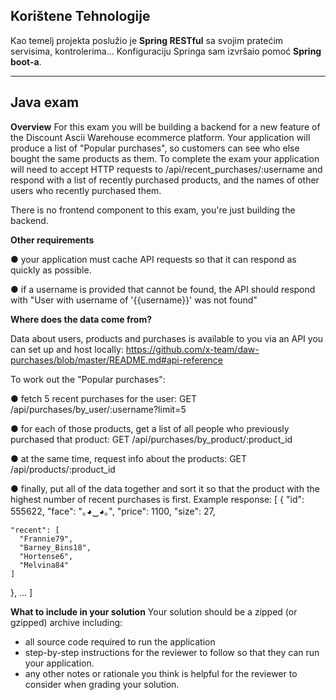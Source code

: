 

<!DOCTYPE html>
<html>
<body>
  
 <h2>
Korištene Tehnologije
 </h2>
 
 Kao temelj projekta poslužio je <b>Spring RESTful</b> sa svojim pratećim servisima, kontrolerima...
 Konfiguraciju Springa sam izvršaio pomoć <strong>Spring boot-a</strong>.

<hr>                                 
  <h2>  Java exam</h2>
                                           
                                           

<strong>Overview</strong>
For this exam you will be building a backend for a new feature of the Discount Ascii Warehouse ecommerce platform.
Your application will produce a list of "Popular purchases", so customers can see who else bought the same products as them. 
To complete the exam your application will need to accept HTTP requests to /api/recent_purchases/:username and respond with a list of recently purchased products, and the names of other users who recently purchased them.

There is no frontend component to this exam, you're just building the backend.

<strong>Other requirements</strong>

●	your application must cache API requests so that it can respond as quickly as possible.

●	if a username is provided that cannot be found, the API should respond with "User with username of '{{username}}' was not found"


<strong>Where does the data come from?</strong>

Data about users, products and purchases is available to you via an API you can set up and host locally: 
https://github.com/x-team/daw-purchases/blob/master/README.md#api-reference

To work out the "Popular purchases":

●	fetch 5 recent purchases for the user: GET /api/purchases/by_user/:username?limit=5

●	for each of those products, get a list of all people who previously purchased that product: GET /api/purchases/by_product/:product_id

●	at the same time, request info about the products: GET /api/products/:product_id

●	finally, put all of the data together and sort it so that the product with the highest number of recent purchases is first.
Example response:
[
  {
    "id": 555622,
    "face": "｡◕‿◕｡",
    "price": 1100,
    "size": 27,



    "recent": [
      "Frannie79",
      "Barney_Bins18",
      "Hortense6",
      "Melvina84"
    ]
  },
  ...
]

<strong>What to include in your solution</strong>
Your solution should be a zipped (or gzipped) archive including:
-	all source code required to run the application
-	step-by-step instructions for the reviewer to follow so that they can run your application.
-	any other notes or rationale you think is helpful for the reviewer to consider when grading your solution.

 
</body>
</html>
